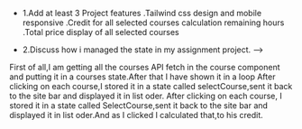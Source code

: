 - 1.Add at least 3 Project features
.Tailwind css design and  mobile responsive
.Credit for all selected courses calculation remaining hours
.Total price display of all selected courses

- 2.Discuss how i managed the state in my assignment project. -->

First of all,I am getting all the courses API fetch in the course component and putting it in a courses state.After that I have shown it in a loop
After clicking on each course,I stored it in a state called selectCourse,sent it back to the site bar and displayed it in list oder.
After clicking on each course, I stored it in a state called SelectCourse,sent it back to the site bar and displayed it in list oder.And as I clicked I calculated that,to his credit.